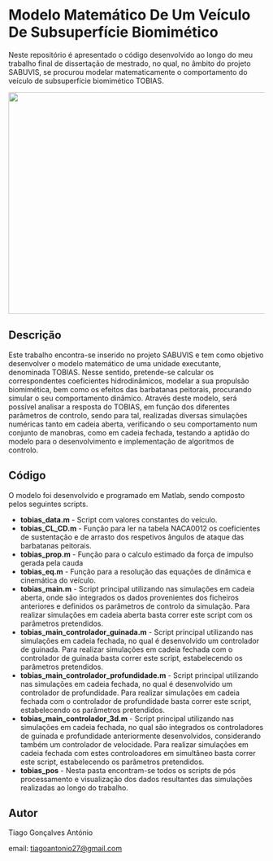 # Modelo Matemático De Um Veículo De Subsuperfície Biomimético

Neste repositório é apresentado o código desenvolvido ao longo do meu trabalho final de dissertação de mestrado, no qual, no âmbito do projeto SABUVIS, se procurou modelar matematicamente o comportamento do veículo de subsuperfície biomimético TOBIAS.

<p align="center">
  <img src="https://user-images.githubusercontent.com/110428731/185928316-b9b63c95-5a4e-4874-9855-e27401cb4121.png" width="774" height="436">
</p>

## Descrição
Este trabalho encontra-se inserido no projeto SABUVIS e tem como objetivo desenvolver o modelo matemático de uma unidade executante, denominada TOBIAS. Nesse sentido, pretende-se calcular os correspondentes coeficientes hidrodinâmicos, modelar a sua propulsão biomimética, bem como os efeitos das barbatanas peitorais, procurando simular o seu comportamento dinâmico. Através deste modelo, será possível analisar a resposta do TOBIAS, em função dos diferentes parâmetros de controlo, sendo para tal, realizadas diversas simulações numéricas tanto em cadeia aberta, verificando o seu comportamento num conjunto de manobras, como em cadeia fechada, testando a aptidão do modelo para o desenvolvimento e implementação de algoritmos de controlo.

## Código
O modelo foi desenvolvido e programado em Matlab, sendo composto pelos seguintes scripts.

- **tobias_data.m** - Script com valores constantes do veículo.
- **tobias_CL_CD.m** - Função para ler na tabela NACA0012 os coeficientes de sustentação e de arrasto dos respetivos ângulos de ataque das barbatanas peitorais.
- **tobias_prop.m** - Função para o calculo estimado da força de impulso gerada pela cauda
- **tobias_eq.m** - Função para a resolução das equações de dinâmica e cinemática do veículo. 
- **tobias_main.m** - Script principal utilizando nas simulações em cadeia aberta, onde são integrados os dados provenientes dos ficheiros anteriores e definidos os parâmetros de controlo da simulação. Para realizar simulações em cadeia aberta basta correr este script com os parâmetros pretendidos.
- **tobias_main_controlador_guinada.m** - Script principal utilizando nas simulações em cadeia fechada, no qual é desenvolvido um controlador de guinada. Para realizar simulações em cadeia fechada com o controlador de guinada basta correr este script, estabelecendo os parâmetros pretendidos.
- **tobias_main_controlador_profundidade.m** - Script principal utilizando nas simulações em cadeia fechada, no qual é desenvolvido um controlador de profundidade. Para realizar simulações em cadeia fechada com o controlador de profundidade basta correr este script, estabelecendo os parâmetros pretendidos.
- **tobias_main_controlador_3d.m** - Script principal utilizando nas simulações em cadeia fechada, no qual são integrados os controladores de guinada e profundidade anteriormente desenvolvidos, considerando também um controlador de velocidade. Para realizar simulações em cadeia fechada com estes controloadores em simultâneo basta correr este script, estabelecendo os parâmetros pretendidos.
- **tobias_pos** - Nesta pasta encontram-se todos os scripts de pós processamento e visualização dos dados resultantes das simulações realizadas ao longo do trabalho.

## Autor

Tiago Gonçalves António

email: tiagoantonio27@gmail.com

